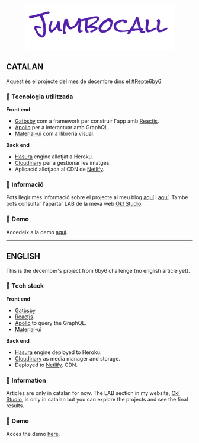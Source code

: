 <p align="center">
    <img alt="Gatsby" src="./src/images/jumbocall.png" />
</p>

## CATALAN

Aquest és el projecte del mes de decembre dins el [#Repte6by6](https://oriolcastro.me/blog/2018-11-05-el-repte-6by6/)

### 🧬 Tecnologia utilitzada

**Front end**

- [Gatbsby](https://www.gatsbyjs.com/) com a framework per construir l'app amb [Reactjs](https://reactjs.org/).
- [Apollo](https://github.com/apollographql/apollo-client) per a interactuar amb GraphQL.
- [Material-ui](https://github.com/mui-org/material-ui) com a llibreria visual.

**Back end**

- [Hasura](https://github.com/hasura/graphql-engine) engine allotjat a Heroku.
- [Cloudinary](https://cloudinary.com/) per a gestionar les imatges.
- Aplicació allotjada al CDN de [Netlify](https://www.netlify.com/).

### 📄 Informació

Pots llegir més informació sobre el projecte al meu blog [aquí](https://oriolcastro.me/blog/2018-12-12-projecte-1-desembre-repte6by6/) i [aquí](https://oriolcastro.me/blog/2019-01-02-projecte-1-desembre-repte6by6-resultat/).
També pots consultar l'apartar LAB de la meva web [Ok! Studio](https://www.okstudio.tech/lab).

### 🧪 Demo

Accedeix a la demo [aquí](https://6by6challenge-december.netlify.com/).

---

## ENGLISH

This is the december's project from 6by6 challenge (no english article yet).

### 🧬 Tech stack

**Front end**

- [Gatbsby](https://www.gatsbyjs.com/)
- [Reactjs](https://reactjs.org/).
- [Apollo](https://github.com/apollographql/apollo-client) to query the GraphQL.
- [Material-ui](https://github.com/mui-org/material-ui)

**Back end**

- [Hasura](https://github.com/hasura/graphql-engine) engine deployed to Heroku.
- [Cloudinary](https://cloudinary.com/) as media manager and storage.
- Deployed to [Netlify](https://www.netlify.com/). CDN.

### 📄 Information

Articles are only in catalan for now. The LAB section in my website, [Ok! Studio](https://www.okstudio.tech/lab), is only in catalan but you can explore the projects and see the final results.

### 🧪 Demo

Acces the demo [here](https://6by6challenge-december.netlify.com/).
